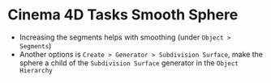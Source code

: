 # Cinema 4D Tasks Smooth Sphere

- Increasing the segments helps with smoothing (under `Object > Segments`)
- Another options is `Create > Generator > Subdivision Surface`, make the sphere a child of the `Subdivision Surface` generator in the `Object Hierarchy`
